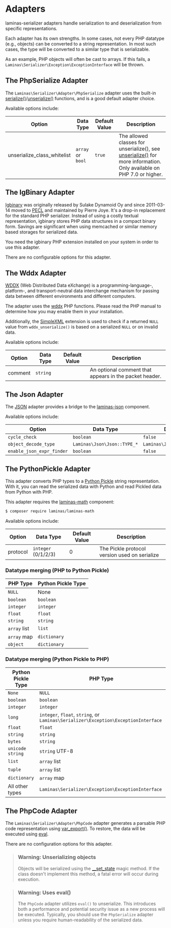 # Adapters

laminas-serializer adapters handle serialization to and deserialization from
specific representations.

Each adapter has its own strengths. In some cases, not every PHP datatype (e.g.,
objects) can be converted to a string representation. In most such cases, the
type will be converted to a similar type that is serializable.

As an example, PHP objects will often be cast to arrays. If this fails, a
`Laminas\Serializer\Exception\ExceptionInterface` will be thrown.

## The PhpSerialize Adapter

The `Laminas\Serializer\Adapter\PhpSerialize` adapter uses the built-in
[serialize()](http://php.net/serialize)/[unserialize()](http://php.net/unserialize)
functions, and is a good default adapter choice.

Available options include:

Option                      | Data Type         | Default Value | Description
--------------------------- | ----------------- | ------------- | -------------------------------------------------------------------------------------------------------------------------------------------------
unserialize_class_whitelist | `array` or `bool` | `true`        | The allowed classes for unserialize(), see [unserialize()](http://php.net/unserialize) for more information. Only available on PHP 7.0 or higher.

## The IgBinary Adapter

[Igbinary](http://pecl.php.net/package/igbinary) was originally released by
Sulake Dynamoid Oy and since 2011-03-14 moved to [PECL](http://pecl.php.net) and
maintained by Pierre Joye. It's a drop-in replacement for the standard PHP
serializer. Instead of using a costly textual representation, igbinary stores
PHP data structures in a compact binary form. Savings are significant when using
memcached or similar memory based storages for serialized data.

You need the igbinary PHP extension installed on your system in order to use
this adapter.

There are no configurable options for this adapter.

## The Wddx Adapter

[WDDX](http://wikipedia.org/wiki/WDDX) (Web Distributed Data eXchange) is a
programming-language-, platform-, and transport-neutral data interchange
mechanism for passing data between different environments and different
computers.

The adapter uses the [wddx](http://php.net/wddx) PHP functions. Please read the
PHP manual to determine how you may enable them in your installation.

Additionally, the [SimpleXML](http://php.net/simplexml) extension is used to
check if a returned `NULL` value from `wddx_unserialize()` is based on a
serialized `NULL` or on invalid data.

Available options include:

Option  | Data Type | Default Value | Description
------- | --------- | ------------- | -----------
comment | `string`  |               | An optional comment that appears in the packet header.

## The Json Adapter

The [JSON](http://wikipedia.org/wiki/JavaScript_Object_Notation) adapter provides a bridge to the
[laminas-json](https://docs.laminas.dev/laminas-json) component.

Available options include:

Option                    | Data Type                | Default Value
------------------------- | ------------------------ | -------------
`cycle_check`             | `boolean`                | `false`
`object_decode_type`      | `Laminas\Json\Json::TYPE_*` | `Laminas\Json\Json::TYPE_ARRAY`
`enable_json_expr_finder` | `boolean`                | `false`

## The PythonPickle Adapter

This adapter converts PHP types to a [Python Pickle](http://docs.python.org/library/pickle.html)
string representation. With it, you can read the serialized data with Python and
read Pickled data from Python with PHP.

This adapter requires the [laminas-math](https://docs.laminas.dev/laminas-math/) component:

```bash
$ composer require laminas/laminas-math
```

Available options include:

Option   | Data Type           | Default Value | Description
---------|---------------------|---------------|------------
protocol | `integer` (0/1/2/3) | 0             | The Pickle protocol version used on serialize

### Datatype merging (PHP to Python Pickle)

PHP Type     | Python Pickle Type
------------ | ------------------
`NULL`       | None
`boolean`    | `boolean`
`integer`    | `integer`
`float`      | `float`
`string`     | `string`
`array` list | `list`
`array` map  | `dictionary`
`object`     | `dictionary`

### Datatype merging (Python Pickle to PHP)

Python Pickle Type | PHP Type
-------------------|---------
`None`             | `NULL`
`boolean`          | `boolean`
`integer`          | `integer`
`long`             | `integer`, `float`, `string`, or `Laminas\Serializer\Exception\ExceptionInterface`
`float`            | `float`
`string`           | `string`
`bytes`            | `string`
`unicode string`   | `string` UTF-8
`list`             | `array` list
`tuple`            | `array` list
`dictionary`       | `array` map
All other types    | `Laminas\Serializer\Exception\ExceptionInterface`

## The PhpCode Adapter

The `Laminas\Serializer\Adapter\PhpCode` adapter generates a parsable PHP code
representation using [var_export()](http://php.net/var_export). To restore,
the data will be executed using [eval](http://php.net/eval).

There are no configuration options for this adapter.

> ### Warning: Unserializing objects
>
> Objects will be serialized using the
> [__set_state](http://php.net/language.oop5.magic#language.oop5.magic.set-state) magic
> method. If the class doesn't implement this method, a fatal error will occur
> during execution.

> ### Warning: Uses eval()
>
> The `PhpCode` adapter utilizes `eval()` to unserialize. This introduces both a
> performance and potential security issue as a new process will be executed.
> Typically, you should use the `PhpSerialize` adapter unless you require
> human-readability of the serialized data.
